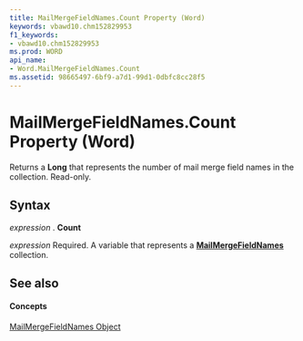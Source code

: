 ```yaml
---
title: MailMergeFieldNames.Count Property (Word)
keywords: vbawd10.chm152829953
f1_keywords:
- vbawd10.chm152829953
ms.prod: WORD
api_name:
- Word.MailMergeFieldNames.Count
ms.assetid: 98665497-6bf9-a7d1-99d1-0dbfc8cc28f5
---
```



# MailMergeFieldNames.Count Property (Word)

Returns a  **Long** that represents the number of mail merge field names in the collection. Read-only.


## Syntax

 _expression_ . **Count**

 _expression_ Required. A variable that represents a **[MailMergeFieldNames](mailmergefieldnames-object-word.md)** collection.


## See also


#### Concepts


[MailMergeFieldNames Object](mailmergefieldnames-object-word.md)

